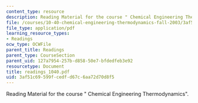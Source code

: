 ```yaml
---
content_type: resource
description: Reading Material for the course " Chemical Engineering Thermodynamics".
file: /courses/10-40-chemical-engineering-thermodynamics-fall-2003/3af51c69599fcedfd67c6aa72d70d8f5_readings_1040.pdf
file_type: application/pdf
learning_resource_types:
- Readings
ocw_type: OCWFile
parent_title: Readings
parent_type: CourseSection
parent_uid: 127a7954-257b-d858-50e7-bfdedfeb3e92
resourcetype: Document
title: readings_1040.pdf
uid: 3af51c69-599f-cedf-d67c-6aa72d70d8f5
---
```

Reading Material for the course " Chemical Engineering Thermodynamics".


